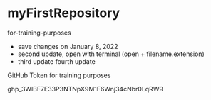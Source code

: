 # myFirstRepository
for-training-purposes

- save changes on January 8, 2022
- second update, open with terminal (open + filename.extension)
- third update
fourth update

GitHub Token for training purposes

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
